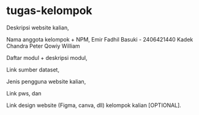 # tugas-kelompok
Deskripsi website kalian,

Nama anggota kelompok + NPM,
Emir Fadhil Basuki - 2406421440
Kadek Chandra
Peter
Qowiy
William

Daftar modul + deskripsi modul,

Link sumber dataset,

Jenis pengguna website kalian,

Link pws, dan

Link design website (Figma, canva, dll) kelompok kalian [OPTIONAL].
